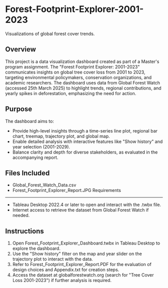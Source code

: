 # Forest-Footprint-Explorer-2001-2023
Visualizations of global forest cover trends.

Overview
--------
This project is a data visualization dashboard created as part of a Master's program assignment. The "Forest Footprint Explorer: 2001-2023" communicates insights on global tree cover loss from 2001 to 2023, targeting environmental policymakers, conservation organizations, and academic researchers. The dashboard uses data from Global Forest Watch (accessed 25th March 2025) to highlight trends, regional contributions, and yearly spikes in deforestation, emphasizing the need for action.

Purpose
-------
The dashboard aims to:
- Provide high-level insights through a time-series line plot, regional bar chart, treemap, trajectory plot, and global map.
- Enable detailed analysis with interactive features like "Show history" and year selection (2001-2029).
- Balance clarity and depth for diverse stakeholders, as evaluated in the accompanying report.

Files Included
--------------
- Global_Forest_Watch_Data.csv
- Forest_Footprint_Explorer_Report.JPG
Requirements
------------
- Tableau Desktop 2022.4 or later to open and interact with the .twbx file.
- Internet access to retrieve the dataset from Global Forest Watch if needed.

Instructions
------------
1. Open Forest_Footprint_Explorer_Dashboard.twbx in Tableau Desktop to explore the dashboard.
2. Use the "Show history" filter on the map and year slider on the trajectory plot to interact with the data.
3. Refer to Forest_Footprint_Explorer_Report.PDF for the evaluation of design choices and Appendix.txt for creation steps.
4. Access the dataset at globalforestwatch.org (search for "Tree Cover Loss 2001-2023") if further analysis is required.

